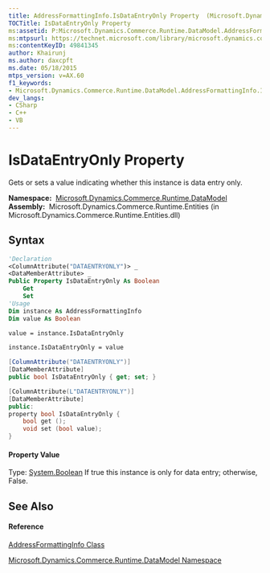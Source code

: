 ```yaml
---
title: AddressFormattingInfo.IsDataEntryOnly Property  (Microsoft.Dynamics.Commerce.Runtime.DataModel)
TOCTitle: IsDataEntryOnly Property
ms:assetid: P:Microsoft.Dynamics.Commerce.Runtime.DataModel.AddressFormattingInfo.IsDataEntryOnly
ms:mtpsurl: https://technet.microsoft.com/library/microsoft.dynamics.commerce.runtime.datamodel.addressformattinginfo.isdataentryonly(v=AX.60)
ms:contentKeyID: 49841345
author: Khairunj
ms.author: daxcpft
ms.date: 05/18/2015
mtps_version: v=AX.60
f1_keywords:
- Microsoft.Dynamics.Commerce.Runtime.DataModel.AddressFormattingInfo.IsDataEntryOnly
dev_langs:
- CSharp
- C++
- VB
---
```


# IsDataEntryOnly Property

Gets or sets a value indicating whether this instance is data entry only.

**Namespace:**  [Microsoft.Dynamics.Commerce.Runtime.DataModel](microsoft-dynamics-commerce-runtime-datamodel-namespace.md)  
**Assembly:**  Microsoft.Dynamics.Commerce.Runtime.Entities (in Microsoft.Dynamics.Commerce.Runtime.Entities.dll)

## Syntax

``` vb
'Declaration
<ColumnAttribute("DATAENTRYONLY")> _
<DataMemberAttribute> _
Public Property IsDataEntryOnly As Boolean
    Get
    Set
'Usage
Dim instance As AddressFormattingInfo
Dim value As Boolean

value = instance.IsDataEntryOnly

instance.IsDataEntryOnly = value
```

``` csharp
[ColumnAttribute("DATAENTRYONLY")]
[DataMemberAttribute]
public bool IsDataEntryOnly { get; set; }
```

``` c++
[ColumnAttribute(L"DATAENTRYONLY")]
[DataMemberAttribute]
public:
property bool IsDataEntryOnly {
    bool get ();
    void set (bool value);
}
```

#### Property Value

Type: [System.Boolean](https://technet.microsoft.com/library/a28wyd50\(v=ax.60\))  
If true this instance is only for data entry; otherwise, False.  

## See Also

#### Reference

[AddressFormattingInfo Class](addressformattinginfo-class-microsoft-dynamics-commerce-runtime-datamodel.md)

[Microsoft.Dynamics.Commerce.Runtime.DataModel Namespace](microsoft-dynamics-commerce-runtime-datamodel-namespace.md)

